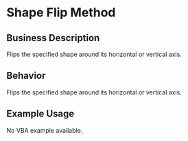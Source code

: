 # Shape Flip Method

## Business Description
Flips the specified shape around its horizontal or vertical axis.

## Behavior
Flips the specified shape around its horizontal or vertical axis.

## Example Usage
No VBA example available.